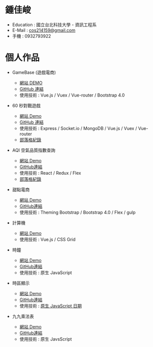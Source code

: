 # 鍾佳峻

- Education : 國立台北科技大學 - 資訊工程系
- E-Mail : cos214159@gmail.com
- 手機 : 0932793922

# 個人作品
- GameBase (遊戲電商)
  - [網站 DEMO](https://boiling-wave-43766.herokuapp.com/)
  - [GitHub 連結](https://github.com/cos214159/game-shopify)
  - 使用技術 : Vue.js / Vuex / Vue-router / Bootstrap 4.0
  
- 60 秒對戰遊戲
  - [網站 Demo](https://cos214159.github.io/JS-Level6/#/)
  - [GitHub 連結](https://github.com/cos214159/JS-Level6)
  - 使用技術 : Express / Socket.io / MongoDB / Vue.js / Vuex / Vue-router
  - [部落格紀錄](https://medium.com/@cos214159/js-%E5%9C%B0%E4%B8%8B%E5%9F%8E-level-6-60%E7%A7%92%E7%AE%97%E6%95%B8%E9%81%8A%E6%88%B2-81f4a57a4c79)
  
- AQI 空氣品質指數查詢
  - [網站 Demo](https://cos214159.github.io/JS-Level5/)
  - [GitHub連結](https://github.com/cos214159/JS-Level5)
  - 使用技術 : React / Redux / Flex
  - [部落格紀錄](https://medium.com/@cos214159/js-%E5%9C%B0%E4%B8%8B%E5%9F%8E-level5-aqi-%E7%A9%BA%E6%B0%A3%E5%93%81%E8%B3%AA-8077e8f26f90)
  
- 甜點電商
  - [網站 Demo](https://cos214159.github.io/demo-sweet-taste/)
  - [GitHub連結](https://github.com/cos214159/demo-sweet-taste)
  - 使用技術 : Theming Bootstrap / Bootstrap 4.0 / Flex / gulp

- 計算機
  - [網站 Demo](https://codepen.io/cos214159/pen/vPBOdB)
  - 使用技術 : Vue.js / CSS Grid
  
- 時鐘
  - [網站 Demo](https://cos214159.github.io/JS-Level2/)
  - [GitHub連結](https://github.com/cos214159/JS-Level2)
  - 使用技術 : 原生 JavaScript
  
- 時區顯示
  - [網站 Demo](https://cos214159.github.io/JS-Level4/)
  - [GitHub連結](https://github.com/cos214159/JS-Level4)
  - 使用技術 : [原生 JavaScript 日期](https://developer.mozilla.org/zh-TW/docs/Web/JavaScript/Reference/Global_Objects/Date)

- 九九乘法表
  - [網站 Demo](https://cos214159.github.io/JS-Level1/)
  - [GitHub連結](https://github.com/cos214159/JS-Level1)
  - 使用技術 : 原生 JavsScript
